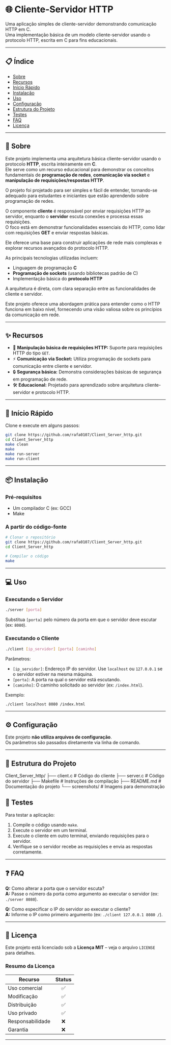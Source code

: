 # 🌐 Cliente-Servidor HTTP

Uma aplicação simples de cliente-servidor demonstrando comunicação HTTP em C.  
Uma implementação básica de um modelo cliente-servidor usando o protocolo HTTP, escrita em C para fins educacionais.

---

## 📋 Índice

- [Sobre](#sobre)
- [Recursos](#recursos)
- [Início Rápido](#início-rápido)
- [Instalação](#instalação)
- [Uso](#uso)
- [Configuração](#configuração)
- [Estrutura do Projeto](#estrutura-do-projeto)
- [Testes](#testes)
- [FAQ](#faq)
- [Licença](#licença)


---

## 🧩 Sobre

Este projeto implementa uma arquitetura básica cliente-servidor usando o protocolo **HTTP**, escrita inteiramente em **C**.  
Ele serve como um recurso educacional para demonstrar os conceitos fundamentais de **programação de redes**, **comunicação via socket** e **manipulação de requisições/respostas HTTP**.

O projeto foi projetado para ser simples e fácil de entender, tornando-se adequado para estudantes e iniciantes que estão aprendendo sobre programação de redes.

O componente **cliente** é responsável por enviar requisições HTTP ao servidor, enquanto o **servidor** escuta conexões e processa essas requisições.  
O foco está em demonstrar funcionalidades essenciais do HTTP, como lidar com requisições **GET** e enviar respostas básicas.

Ele oferece uma base para construir aplicações de rede mais complexas e explorar recursos avançados do protocolo HTTP.

As principais tecnologias utilizadas incluem:
- Linguagem de programação **C**
- **Programação de sockets** (usando bibliotecas padrão de C)
- Implementação básica do **protocolo HTTP**

A arquitetura é direta, com clara separação entre as funcionalidades de cliente e servidor.

Este projeto oferece uma abordagem prática para entender como o HTTP funciona em baixo nível, fornecendo uma visão valiosa sobre os princípios da comunicação em rede.

---

## ✨ Recursos

- 🎯 **Manipulação básica de requisições HTTP:** Suporte para requisições HTTP do tipo `GET`.
- ⚡ **Comunicação via Socket:** Utiliza programação de sockets para comunicação entre cliente e servidor.
- 🔒 **Segurança básica:** Demonstra considerações básicas de segurança em programação de rede.
- 🛠️ **Educacional:** Projetado para aprendizado sobre arquitetura cliente-servidor e protocolo HTTP.

---

## 🚀 Início Rápido

Clone e execute em alguns passos:

```bash
git clone https://github.com/rafa0107/Client_Server_http.git
cd Client_Server_http
make clean
make
make run-server
make run-client

```

---

## 📦 Instalação

### Pré-requisitos

- Um compilador C (ex: GCC)
- Make

### A partir do código-fonte

```bash
# Clonar o repositório
git clone https://github.com/rafa0107/Client_Server_http.git
cd Client_Server_http

# Compilar o código
make
```

---

## 💻 Uso

### Executando o Servidor

```bash
./server [porta]
```
Substitua `[porta]` pelo número da porta em que o servidor deve escutar (ex: `8080`).

### Executando o Cliente

```bash
./client [ip_servidor] [porta] [caminho]
```
Parâmetros:

- `[ip_servidor]`: Endereço IP do servidor. Use `localhost` ou `127.0.0.1` se o servidor estiver na mesma máquina.  
- `[porta]`: A porta na qual o servidor está escutando.  
- `[caminho]`: O caminho solicitado ao servidor (ex: `/index.html`).  

Exemplo:

```bash
./client localhost 8080 /index.html
```

---

## ⚙️ Configuração

Este projeto **não utiliza arquivos de configuração**.  
Os parâmetros são passados diretamente via linha de comando.

---

## 📁 Estrutura do Projeto

Client_Server_http/
├── client.c # Código do cliente
├── server.c # Código do servidor
├── Makefile # Instruções de compilação
├── README.md # Documentação do projeto
└── screenshots/ # Imagens para demonstração

## 🧪 Testes

Para testar a aplicação:

1. Compile o código usando `make`.  
2. Execute o servidor em um terminal.  
3. Execute o cliente em outro terminal, enviando requisições para o servidor.  
4. Verifique se o servidor recebe as requisições e envia as respostas corretamente.

---

## ❓ FAQ

**Q:** Como alterar a porta que o servidor escuta?  
**A:** Passe o número da porta como argumento ao executar o servidor (ex: `./server 8080`).

**Q:** Como especificar o IP do servidor ao executar o cliente?  
**A:** Informe o IP como primeiro argumento (ex: `./client 127.0.0.1 8080 /`).

---

## 📄 Licença

Este projeto está licenciado sob a **Licença MIT** – veja o arquivo `LICENSE` para detalhes.

### Resumo da Licença

| Recurso        | Status |
|----------------|:------:|
| Uso comercial  | ✅     |
| Modificação    | ✅     |
| Distribuição   | ✅     |
| Uso privado    | ✅     |
| Responsabilidade | ❌   |
| Garantia       | ❌     |

---



